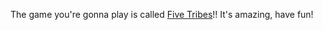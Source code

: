 The game you're gonna play is called [Five Tribes](https://boardgamegeek.com/boardgame/157354/five-tribes)!! It's amazing, have fun!